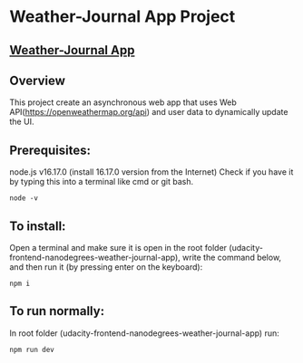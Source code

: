 # Weather-Journal App Project
## [Weather-Journal App](https://weather-journal-app-xpq7.onrender.com/)
## Overview

This project create an asynchronous web app that uses Web API(https://openweathermap.org/api) and user data to dynamically update the UI.

## Prerequisites:

node.js v16.17.0 (install 16.17.0 version from the Internet)
Check if you have it by typing this into a terminal like cmd or git bash.

    node -v

## To install:

Open a terminal and make sure it is open in the root folder (udacity-frontend-nanodegrees-weather-journal-app), write the command below, and then run it (by pressing enter on the keyboard):

    npm i

## To run normally:

In root folder (udacity-frontend-nanodegrees-weather-journal-app) run:

    npm run dev
